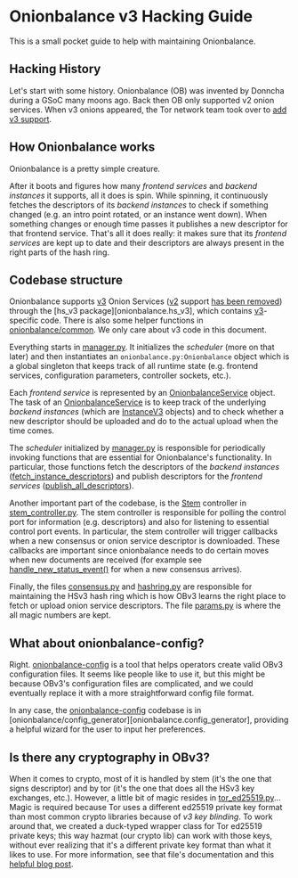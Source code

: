 # Onionbalance v3 Hacking Guide

This is a small pocket guide to help with maintaining Onionbalance.

## Hacking History

Let's start with some history. Onionbalance (OB) was invented by
Donncha during a GSoC many moons ago. Back then OB only supported v2
onion services. When v3 onions appeared, the Tor network team took over
to [add v3
support](https://gitlab.torproject.org/tpo/core/tor/-/issues/26768).

## How Onionbalance works

Onionbalance is a pretty simple creature.

After it boots and figures how many *frontend services* and *backend
instances* it supports, all it does is spin. While spinning, it
continuously fetches the descriptors of its *backend instances* to check
if something changed (e.g. an intro point rotated, or an instance went
down). When something changes or enough time passes it publishes a new
descriptor for that frontend service. That's all it does really: it
makes sure that its *frontend services* are kept up to date and their
descriptors are always present in the right parts of the hash ring.

## Codebase structure

Onionbalance supports [v3][] Onion Services ([v2][] support [has been
removed][v2-removed]) through the [hs_v3 package][onionbalance.hs_v3], which
contains [v3][]-specific code. There is also some helper functions in
[onionbalance/common][]. We only care about v3 code in this document.

[v3]: https://spec.torproject.org/rend-spec-v3
[v2]: https://spec.torproject.org/rend-spec-v2
[v2-removed]: https://gitlab.torproject.org/tpo/onion-services/onionbalance/-/commit/084ce8a15c9a1343fc10f0e75090bf551cb35bba
[onionbalance/common]: https://gitlab.torproject.org/tpo/onion-services/onionbalance/-/blob/main/onionbalance/common

Everything starts in [manager.py][]. It initializes the *scheduler* (more
on that later) and then instantiates an `onionbalance.py:Onionbalance`
object which is a global singleton that keeps track of all runtime state
(e.g. frontend services, configuration parameters, controller sockets,
etc.).

[manager.py]: https://gitlab.torproject.org/tpo/onion-services/onionbalance/-/blob/main/onionbalance/hs_v3/manager.py

Each *frontend service* is represented by an [OnionbalanceService][]
object. The task of an [OnionbalanceService][] is to keep track of the
underlying *backend instances* (which are [InstanceV3][] objects) and to
check whether a new descriptor should be uploaded and do to the actual
upload when the time comes.

[OnionbalanceService]: ../api.md#onionbalance.hs_v3.service.OnionbalanceService
[InstanceV3]: ../api.md#onionbalance.hs_v3.instance.InstanceV3

The *scheduler* initialized by [manager.py][] is responsible for
periodically invoking functions that are essential for Onionbalance's
functionality. In particular, those functions fetch the descriptors of
the *backend instances* ([fetch_instance_descriptors][]) and publish
descriptors for the *frontend services* ([publish_all_descriptors][]).

[fetch_instance_descriptors]: ../api.md#onionbalance.hs_v3.onionbalance.Onionbalance.fetch_instance_descriptors
[publish_all_descriptors]: ../api.md#onionbalance.hs_v3.onionbalance.Onionbalance.publish_all_descriptors

Another important part of the codebase, is the [Stem][] controller in
[stem_controller.py][]. The stem controller
is responsible for polling the control port for information (e.g.
descriptors) and also for listening to essential control port events. In
particular, the stem controller will trigger callbacks when a new
consensus or onion service descriptor is downloaded. These callbacks are
important since onionbalance needs to do certain moves when new
documents are received (for example see [handle_new_status_event()][] for
when a new consensus arrives).

[Stem]: https://stem.torproject.org
[stem_controller.py]: https://gitlab.torproject.org/tpo/onion-services/onionbalance/-/blob/main/onionbalance/hs_v3/stem_controller.py
[handle_new_status_event()]: ../api.md#onionbalance.hs_v3.onionbalance.Onionbalance.handle_new_status.event

Finally, the files [consensus.py][] and [hashring.py][] are responsible for
maintaining the HSv3 hash ring which is how OBv3 learns the right place
to fetch or upload onion service descriptors. The file [params.py][] is
where the all magic numbers are kept.

[consensus.py]: https://gitlab.torproject.org/tpo/onion-services/onionbalance/-/blob/main/onionbalance/hs_v3/consensus.py
[hashring.py]: https://gitlab.torproject.org/tpo/onion-services/onionbalance/-/blob/main/onionbalance/hs_v3/hashring.py
[params.py]: https://gitlab.torproject.org/tpo/onion-services/onionbalance/-/blob/main/onionbalance/hs_v3/params.py

## What about onionbalance-config?

Right. [onionbalance-config][] is a tool that helps operators create valid
OBv3 configuration files. It seems like people like to use it, but this
might be because OBv3's configuration files are complicated, and we
could eventually replace it with a more straightforward config file
format.

In any case, the [onionbalance-config][] codebase is in
[onionbalance/config_generator][onionbalance.config_generator], providing a
helpful wizard for the user to input her preferences.

[onionbalance-config]: https://gitlab.torproject.org/tpo/onion-services/onionbalance/-/blob/main/onionbalance-config.py

## Is there any cryptography in OBv3?

When it comes to crypto, most of it is handled by stem (it's the one
that signs descriptor) and by tor (it's the one that does all the HSv3
key exchanges, etc.). However, a little bit of magic resides in
[tor_ed25519.py][]... Magic is required because Tor uses a different
ed25519 private key format than most common crypto libraries because of
*v3 key blinding*. To work around that, we created a duck-typed wrapper
class for Tor ed25519 private keys; this way hazmat (our crypto lib) can
work with those keys, without ever realizing that it's a different
private key format than what it likes to use. For more information, see
that file's documentation and this [helpful blog post][ed25519-keys].

[tor_ed25519.py]: https://gitlab.torproject.org/tpo/onion-services/onionbalance/-/blob/main/onionbalance/hs_v3/tor_ed25519.py
[ed25519-keys]: https://blog.mozilla.org/warner/2011/11/29/ed25519-keys/

